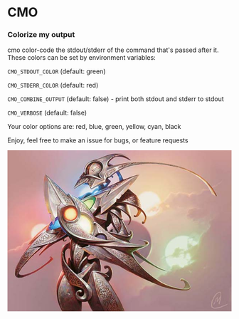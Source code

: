 # CMO 
### Colorize my output

cmo color-code the stdout/stderr of the command that's passed after it. These colors can be set by environment variables:

`CMO_STDOUT_COLOR` (default: green)

`CMO_STDERR_COLOR` (default: red)

`CMO_COMBINE_OUTPUT` (default: false) - print both stdout and stderr to stdout 

`CMO_VERBOSE` (default: false)

Your color options are: red, blue, green, yellow, cyan, black

Enjoy, feel free to make an issue for bugs, or feature requests

<p align="center">
  <img width="700" height="auto" src="/Etched_Champion.jpg">
</p>
